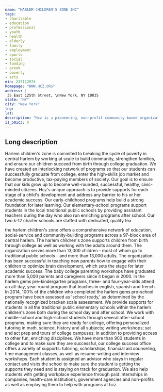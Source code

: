 ```yaml
---
name: "HARLEM CHILDREN'S ZONE INC"
tags:
- charitable
- education
- professional
- youth
- health
- elderly
- family
- employment
- sports
- social
- funding
- greek
- poverty
- arts
ein: 237112974
homepage: "WWW.HCZ.ORG"
address: |
 35 East 125th Street, \nNew York, NY 10035
state: "NY"
city: "New York"
lng: 
lat: 
description: "Hcz is a pioneering, non-profit community based organization that works to enhance the quality of life for children and families in some of nyc's most devastated neighborhoods. "
is_501c3: X
---
```


## Long description

Harlem children's zone is commited to breaking the cycle of poverty in central harlem by working at scale to build community, strengthen families, and ensure our children succeed from birth through college graduation. We have created an interlocking network of programs so that our students can successfully graduate from college, enter the high-skills job market and become productive, tax-paying members of society. Our goal is to ensure that our kids grow up to become well-rounded, successful, healthy, civic-minded citizens. Hcz's unique approach is to provide supports for each stage of a child's development and address any barrier to his or her academic success. Our early-childhood programs help build a strong foundation for later learning. Our elementary-school programs support students in the local traditional public schools by providing assistant teachers during the day who also run enriching programs after school. Our two k-12 charter schools are staffed with dedicated, quality tea
  
  the harlem children's zone offers a comprehensive network of education, social-service and community-building programs across a 97-block area of central harlem. The harlem children's zone supports children from birth through college as well as working with the adults around them. The organization serves more than 13,000 children - most of whom go to traditional public schools - and more than 13,000 adults. The organization has been successful in teaching new parents how to engage with their children to optimize brain development, which sets the stage for later academic success. The baby college parenting workshops have graduated more than 5,000 parents and caregivers since it began in 2000. In the harlem gems pre-kindergarten programs, three- and four-year-olds attend an all-day, year-round program that teaches in english, spanish and french. In 2014, 100% of the children who completed the harlem gems pre-school program have been assessed as 'school ready,' as determined by the nationally recognized bracken scale assessment. We provide supports for students in all the traditional public elementary schools within the harlem children's zone both during the school day and after school. We work with middle-school and high-school students through several after-school programs, making sure they are ready for college, offering personalized tutoring in math, science, history and all subjects; writing workshops; sat and act prep and tours of college campuses; in addition to providing access to other fun, enriching disciplines. We have more than 900 students in college and to make sure they are successful, our college success office offers a variety of supports: tutoring, scholarships, financial aid counseling, time management classes, as well as resume-writing and interview workshops. Each student is assigned an advisor who stays in regular contact and visits the school to make sure the student is getting the supports they need and is staying on track for graduation. We also help students with getting workplace experience through paid internships in companies, health-care institutions, government agencies and non-profits as well as employing them to help with programs at hcz. 
